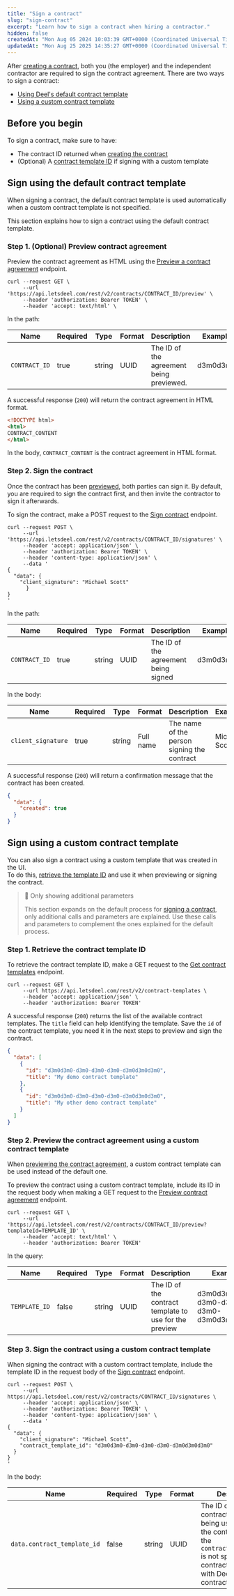 ```yaml
---
title: "Sign a contract"
slug: "sign-contract"
excerpt: "Learn how to sign a contract when hiring a contractor."
hidden: false
createdAt: "Mon Aug 05 2024 10:03:39 GMT+0000 (Coordinated Universal Time)"
updatedAt: "Mon Aug 25 2025 14:35:27 GMT+0000 (Coordinated Universal Time)"
---
```

After [creating a contract](https://developer.deel.com/docs/create-contract), both you (the employer) and the independent contractor are required to sign the contract agreement. There are two ways to sign a contract:

- [Using Deel's default contract template](https://developer.deel.com/docs/sign-contract#sign-using-the-default-contract-template)
- [Using a custom contract template](https://developer.deel.com/docs/sign-contract#sign-using-a-custom-contract-template)

## Before you begin

To sign a contract, make sure to have:

- The contract ID returned when [creating the contract](https://developer.deel.com/docs/create-contract#7-make-the-api-request)
- (Optional) A [contract template ID](https://developer.deel.com/docs/sign-contract#sign-using-a-custom-contract-template) if signing with a custom template

## Sign using the default contract template

When signing a contract, the default contract template is used automatically when a custom contract template is not specified.

This section explains how to sign a contract using the default contract template.

### Step 1. (Optional) Preview contract agreement

Preview the contract agreement as HTML using the [Preview a contract agreement](https://developer.deel.com/reference/getcontractpreview) endpoint.

```curl
curl --request GET \
     --url 'https://api.letsdeel.com/rest/v2/contracts/CONTRACT_ID/preview' \
     --header 'authorization: Bearer TOKEN' \
     --header 'accept: text/html' \
```

In the path:

| Name          | Required | Type   | Format | Description                              | Example  |
| ------------- | -------- | ------ | ------ | ---------------------------------------- | -------- |
| `CONTRACT_ID` | true     | string | UUID   | The ID of the agreement being previewed. | d3m0d3m0 |

A successful response (`200`) will return the contract agreement in HTML format.

```html
<!DOCTYPE html>
<html>
CONTRACT_CONTENT
</html>
```

In the body, `CONTRACT_CONTENT` is the contract agreement in HTML format.

### Step 2. Sign the contract

Once the contract has been [previewed](https://developer.deel.com/docs/sign-contract#step-1-retrieve-the-contract-template-id), both parties can sign it. By default, you are required to sign the contract first, and then invite the contractor to sign it afterwards.

To sign the contract, make a POST request to the [Sign contract](https://developer.deel.com/reference/signcontract) endpoint.

```curl
curl --request POST \
     --url 'https://api.letsdeel.com/rest/v2/contracts/CONTRACT_ID/signatures' \
     --header 'accept: application/json' \
     --header 'authorization: Bearer TOKEN' \
     --header 'content-type: application/json' \
     --data '
{
  "data": {
    "client_signature": "Michael Scott"
      }
}
'
```

In the path:

| Name          | Required | Type   | Format | Description                          | Example  |
| ------------- | -------- | ------ | ------ | ------------------------------------ | -------- |
| `CONTRACT_ID` | true     | string | UUID   | The ID of the agreement being signed | d3m0d3m0 |

In the body:

| Name               | Required | Type   | Format    | Description                                 | Example       |
| ------------------ | -------- | ------ | --------- | ------------------------------------------- | ------------- |
| `client_signature` | true     | string | Full name | The name of the person signing the contract | Michael Scott |

A successful response (`200`) will return a confirmation message that the contract has been created.

```json
{
  "data": {
    "created": true
  }
}
```

## Sign using a custom contract template

You can also sign a contract using a custom template that was created in the UI.  
To do this, [retrieve the template ID](https://developer.deel.com/docs/sign-contract#step-1-retrieve-the-contract-template-id) and use it when previewing or signing the contract.

> 📘 Only showing additional parameters
> 
> This section expands on the default process for [signing a contract](#sign-using-the-default-contract-template), only additional calls and parameters are explained. Use these calls and parameters to complement the ones explained for the default process.

### Step 1. Retrieve the contract template ID

To retrieve the contract template ID, make a GET request to the [Get contract templates](https://developer.deel.com/reference/getcontracttemplates) endpoint.

```curl
curl --request GET \
     --url https://api.letsdeel.com/rest/v2/contract-templates \
     --header 'accept: application/json' \
     --header 'authorization: Bearer TOKEN'
```

A successful response (`200`) returns the list of the available contract templates. The `title` field can help identifying the template. Save the `id` of the contract template, you need it in the next steps to preview and sign the contract.

```json
{
  "data": [
    {
      "id": "d3m0d3m0-d3m0-d3m0-d3m0-d3m0d3m0d3m0",
      "title": "My demo contract template"
    },
    {
      "id": "d3m0d3m0-d3m0-d3m0-d3m0-d3m0d3m0d3m0",
      "title": "My other demo contract template"
    }
  ]
}
```

### Step 2. Preview the contract agreement using a custom contract template

When [previewing the contract agreement](https://developer.deel.com/docs/sign-contract#step-1-retrieve-the-contract-template-id), a custom contract template can be used instead of the default one.

To preview the contract using a custom contract template, include its ID in the request body when making a GET request to the [Preview contract agreement](https://developer.deel.com/reference/getcontractpreview) endpoint.

```curl
curl --request GET \
     --url 'https://api.letsdeel.com/rest/v2/contracts/CONTRACT_ID/preview?templateId=TEMPLATE_ID' \
     --header 'accept: text/html' \
     --header 'authorization: Bearer TOKEN'
```

In the query:

| Name          | Required | Type   | Format | Description                                            | Example                              |
| ------------- | -------- | ------ | ------ | ------------------------------------------------------ | ------------------------------------ |
| `TEMPLATE_ID` | false    | string | UUID   | The ID of the contract template to use for the preview | d3m0d3m0-d3m0-d3m0-d3m0-d3m0d3m0d3m0 |

### Step 3. Sign the contract using a custom contract template

When signing the contract with a custom contract template, include the template ID in the request body of the [Sign contract](https://developer.deel.com/reference/signcontract) endpoint.

```curl
curl --request POST \
     --url https://api.letsdeel.com/rest/v2/contracts/CONTRACT_ID/signatures \
     --header 'accept: application/json' \
     --header 'authorization: Bearer TOKEN' \
     --header 'content-type: application/json' \
     --data '
{
  "data": {
    "client_signature": "Michael Scott",
    "contract_template_id": "d3m0d3m0-d3m0-d3m0-d3m0-d3m0d3m0d3m0"
  }
}
'
```

In the body:

| Name                        | Required | Type   | Format | Description                                                                                                                                                                     | Example                                |
| --------------------------- | -------- | ------ | ------ | ------------------------------------------------------------------------------------------------------------------------------------------------------------------------------- | -------------------------------------- |
| `data.contract_template_id` | false    | string | UUID   | The ID of the contract template being used to sign the contract. When the `contract_template_id` is not specified, contracts are created with Deel's default contract template. | `d3m0d3m0-d3m0-d3m0-d3m0-d3m0d3m0d3m0` |
